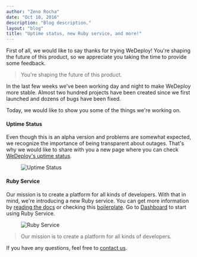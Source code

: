 ```yaml
---
author: "Zeno Rocha"
date: "Oct 10, 2016"
description: "Blog description."
layout: "blog"
title: "Uptime status, new Ruby service, and more!"
---
```


<article>

First of all, we would like to say thanks for trying WeDeploy! You're shaping the future of this product, so we appreciate you taking the time to provide some feedback.

> You're shaping the future of this product.

In the last few weeks we've been working day and night to make WeDeploy more stable. Almost two hundred projects have been created since we first launched and dozens of bugs have been fixed.

Today, we would like to show you some of the things we're working on.

#### Uptime Status

Even though this is an alpha version and problems are somewhat expected, we recognize the importance of being transparent about outages. That's why we would like to share with you a new page where you can check [WeDeploy's uptime status](http://status.wedeploy.com/).

<figure>
	<img src="../images/blog/post-1--0.png" alt="Uptime Status">
</figure>

#### Ruby Service

Our mission is to create a platform for all kinds of developers. With that in mind, we're introducing a new Ruby service. You can get more information by [reading the docs](http://wedeploy.com/docs/other/ruby.html) or checking this [boilerplate](https://github.com/wedeploy/boilerplate-ruby). Go to [Dashboard](http://dashboard.wedeploy.com) to start using Ruby Service.

<figure>
	<img class="original-size" src="../images/blog/post-1--1.png" srcset="../images/blog/post-1--1.png 1x, ../images/blog/post-1--1-2x.png 2x" alt="Ruby Service">
</figure>

> Our mission is to create a platform for all kinds of developers.

If you have any questions, feel free to [contact us](http://chat.wedeploy.com/).

</article>

